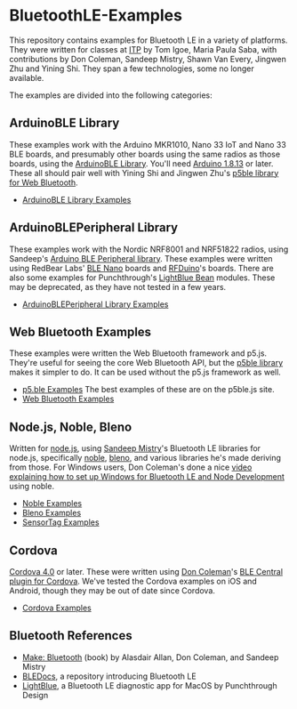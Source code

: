# BluetoothLE-Examples

This repository contains examples for Bluetooth LE in a variety of platforms. They were written for classes at [ITP](http://itp.nyu.edu) by Tom Igoe, Maria Paula Saba, with contributions by Don Coleman, Sandeep Mistry, Shawn Van Every, Jingwen Zhu and Yining Shi. They span a few technologies, some no longer available.

The examples are divided into the following categories:

## ArduinoBLE Library
 These examples work with the Arduino MKR1010, Nano 33 IoT and Nano 33 BLE boards, and presumably other boards using the same radios as those boards, using the [ArduinoBLE Library](https://www.arduino.cc/en/Reference/ArduinoBLE). You'll need [Arduino 1.8.13](http://arduino.cc/en/Main/Software) or later. These all should pair well with Yining Shi and Jingwen Zhu's [p5ble library for Web Bluetooth](https://itpnyu.github.io/p5ble-website/).

* [ArduinoBLE Library Examples](ArduinoBLE_library_examples)

## ArduinoBLEPeripheral Library
These examples work with the Nordic NRF8001 and NRF51822 radios, using Sandeep's [Arduino BLE Peripheral library](https://github.com/sandeepmistry/arduino-BLEPeripheral). These examples were written using RedBear Labs' [BLE Nano](http://redbearlab.com/blenano/) boards and [RFDuino](http://www.rfduino.com/)'s boards. There are also some examples for Punchthrough's [LightBlue Bean](https://punchthrough.com/bean/) modules. These may be deprecated, as they have not tested in a few years.

* [ArduinoBLEPeripheral Library Examples](arduinoBLEperipheral)

## Web Bluetooth Examples
These examples were written the Web Bluetooth framework and p5.js. They're useful for seeing the core Web Bluetooth API, but the [p5ble library](https://itpnyu.github.io/p5ble-website/) makes it simpler to do. It can be used without the p5.js framework as well.

* [p5.ble Examples](https://itpnyu.github.io/p5ble-website/) The best examples of these are on the p5ble.js site.
* [Web Bluetooth Examples](web-bluetooth)

## Node.js, Noble, Bleno
Written for [node.js](http://www.nodejs.org), using [Sandeep Mistry](https://github.com/sandeepmistry)'s Bluetooth LE libraries for node.js, specifically [noble](https://github.com/sandeepmistry/noble), [bleno](https://github.com/sandeepmistry/bleno), and various libraries he's made deriving from those. For Windows users, Don Coleman's done a nice [video explaining how to set up Windows for Bluetooth LE and Node Development](https://www.youtube.com/watch?v=mL9B8wuEdms) using noble.

* [Noble Examples](noble)
* [Bleno Examples](bleno)
* [SensorTag Examples](sensorTag)

## Cordova
[Cordova 4.0](https://cordova.apache.org/) or later. These were written using [Don Coleman](https://github.com/don)'s [BLE Central plugin for Cordova](https://github.com/don/cordova-plugin-ble-central). We've tested the Cordova examples on iOS and Android, though they may be out of date since Cordova.

* [Cordova Examples](cordova)


## Bluetooth References 
* [Make: Bluetooth](https://www.makershed.com/products/make-bluetooth) (book) by Alasdair Allan, Don Coleman, and Sandeep Mistry
* [BLEDocs](https://github.com/tigoe/BLEDocs/wiki), a repository introducing Bluetooth LE
* [LightBlue](https://itunes.apple.com/us/app/lightblue/id639944780?mt=12), a Bluetooth LE diagnostic app for MacOS by Punchthrough Design

